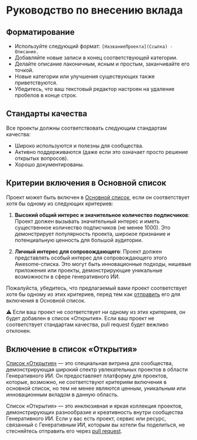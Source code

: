 # Руководство по внесению вклада

## Форматирование

- Используйте следующий формат: `[НазваниеПроекта](Ссылка) - Описание.`
- Добавляйте новые записи в конец соответствующей категории.
- Делайте описание лаконичным, ясным и простым, заканчивайте его точкой.
- Новые категории или улучшения существующих также приветствуются.
- Убедитесь, что ваш текстовый редактор настроен на удаление пробелов в конце строк.

## Стандарты качества

Все проекты должны соответствовать следующим стандартам качества:

- Широко используются и полезны для сообщества.
- Активно поддерживаются (даже если это означает просто решение открытых вопросов).
- Хорошо документированы.

## Критерии включения в Основной список

Проект может быть включен в [Основной список](https://github.com/steven2358/awesome-generative-ai/blob/main/README.md), если он соответствует хотя бы одному из следующих критериев:

1.  **Высокий общий интерес и значительное количество подписчиков**: Проект должен вызывать значительный интерес и иметь существенное количество подписчиков (не менее 1000). Это демонстрирует популярность проекта, широкое признание и потенциальную ценность для большой аудитории.

2.  **Личный интерес для сопровождающего**: Проект должен представлять особый интерес для сопровождающего этого Awesome-списка. Это могут быть инновационные подходы, нишевые приложения или проекты, демонстрирующие уникальные возможности в сфере генеративного ИИ.

Пожалуйста, убедитесь, что предлагаемый вами проект соответствует хотя бы одному из этих критериев, перед тем как [отправить](https://github.com/steven2358/awesome-generative-ai/pulls) его для включения в Основной список.

⚠️ Если ваш проект не соответствует ни одному из этих критериев, он будет добавлен в список «Открытия». Если ваш проект не соответствует стандартам качества, pull request будет вежливо отклонен.

## Включение в список «Открытия»

[Список «Открытия»](DISCOVERIES.md) — это специальная витрина для сообщества, демонстрирующая широкий спектр увлекательных проектов в области Генеративного ИИ. Он предоставляет платформу для проектов, которые, возможно, не соответствуют критериям включения в основной список, но тем не менее являются ценным, уникальным или инновационным вкладом в данную область.

Список «Открытия» — это инклюзивная и яркая коллекция проектов, демонстрирующих разнообразие и креативность внутри сообщества Генеративного ИИ. Если у вас есть проект, сервис или ресурс, связанный с Генеративным ИИ, которым вы хотели бы поделиться, не стесняйтесь отправить его через [pull request](https://github.com/steven2358/awesome-generative-ai/pulls).
```
